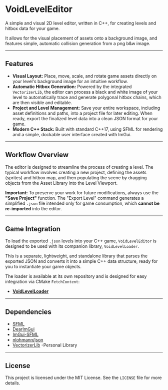 # VoidLevelEditor

A simple and visual 2D level editor, written in C++, for creating levels and hitbox data for your game.

It allows for the visual placement of assets onto a background image, and features simple, automatic collision generation from a png b&w image.

-----

## Features

* **Visual Layout:** Place, move, scale, and rotate game assets directly on your level's background image for an intuitive workflow.
* **Automatic Hitbox Generation:** Powered by the integrated `VectorizerLib`, the editor can process a black and white image of your level to automatically trace and generate polygonal hitbox chains, which are then visible and editable.
* **Project and Level Management:** Save your entire workspace, including asset definitions and paths, into a project file for later editing. When ready, export the finalized level data into a clean JSON format for your game.
* **Modern C++ Stack:** Built with standard C++17, using SFML for rendering and a simple, dockable user interface created with ImGui.

-----

## Workflow Overview

The editor is designed to streamline the process of creating a level. The typical workflow involves creating a new project, defining the assets (sprites) and hitbox map, and then populating the scene by dragging objects from the Asset Library into the Level Viewport.

**Important:** To preserve your work for future modifications, always use the **"Save Project"** function. The "Export Level" command generates a simplified `.json` file intended only for game consumption, which **cannot be re-imported** into the editor.

-----

## Game Integration

To load the exported `.json` levels into your C++ game, `VoidLevelEditor` is designed to be used with its companion library, `VoidLevelLoader`.

This is a separate, lightweight, and standalone library that parses the exported JSON and converts it into a simple C++ data structure, ready for you to instantiate your game objects.

The loader is available at its own repository and is designed for easy integration via CMake `FetchContent`:
* **[VoidLevelLoader](https://github.com/Otoni24/VoidLevelLoader.git)**

-----

## Dependencies

* [SFML](https://github.com/SFML/SFML)
* [DearImGui](https://github.com/ocornut/imgui)
* [ImGui-SFML](https://github.com/SFML/imgui-sfml)
* [nlohmann/json](https://github.com/nlohmann/json)
* [VectorizerLib](https://github.com/Otoni24/VectorizerLib) -Personal Library

-----

## License

This project is licensed under the MIT License. See the `LICENSE` file for more details.
